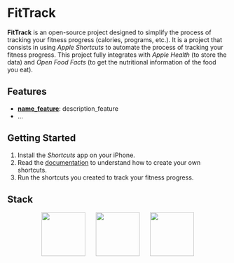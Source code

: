 # FitTrack

**FitTrack** is an open-source project designed to simplify the process of tracking your fitness progress (calories, programs, etc.). It is a project that consists in using _Apple Shortcuts_ to automate the process of tracking your fitness progress. This project fully integrates with _Apple Health_ (to store the data) and _Open Food Facts_ (to get the nutritional information of the food you eat).

## Features

- **[name_feature](/docs/file.md/#section)**: description_feature
- ...

## Getting Started

1. Install the _Shortcuts_ app on your iPhone.
2. Read the [documentation](/docs) to understand how to create your own shortcuts.
3. Run the shortcuts you created to track your fitness progress.

## Stack

<div align="center">
    <img src="https://upload.wikimedia.org/wikipedia/commons/thumb/4/46/Apple_Store_logo.svg/2048px-Apple_Store_logo.svg.png" width="100" style="margin-right: 20px" />
    <img src="https://help.apple.com/assets/6712D663A5C9C17B38070C34/6712D668A5C9C17B38070C3A/fr_FR/d230a25cb974f8908871af04caad89a1.png" style="margin-right: 20px" width="100"/>
    <img src="https://cdn0.iconfinder.com/data/icons/apple-apps/100/Apple_Health-512.png" width="100"/>
</div>
